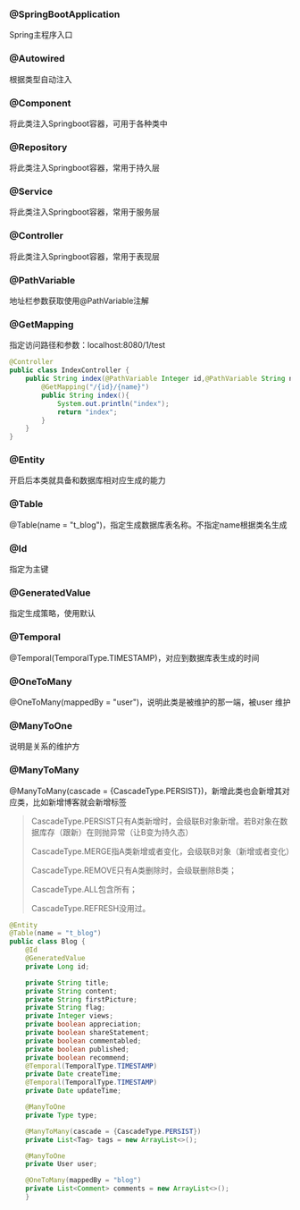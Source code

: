 ### @SpringBootApplication

Spring主程序入口

### @Autowired

根据类型自动注入

### @Component

将此类注入Springboot容器，可用于各种类中

### @Repository

将此类注入Springboot容器，常用于持久层

### @Service

将此类注入Springboot容器，常用于服务层

### @Controller

将此类注入Springboot容器，常用于表现层

### @PathVariable

地址栏参数获取使用@PathVariable注解

### @GetMapping

指定访问路径和参数：localhost:8080/1/test

```java
@Controller
public class IndexController {
	public String index(@PathVariable Integer id,@PathVariable String name){
   	 	@GetMapping("/{id}/{name}")
    	public String index(){
        	System.out.println("index");
        	return "index";
    	}
    }
}
```

### @Entity

开启后本类就具备和数据库相对应生成的能力

### @Table

@Table(name = "t_blog")，指定生成数据库表名称。不指定name根据类名生成

### @Id

指定为主键

### @GeneratedValue

指定生成策略，使用默认

### @Temporal

 @Temporal(TemporalType.TIMESTAMP)，对应到数据库表生成的时间

### @OneToMany

@OneToMany(mappedBy = "user")，说明此类是被维护的那一端，被user 维护

### @ManyToOne

说明是关系的维护方

### @ManyToMany

@ManyToMany(cascade = {CascadeType.PERSIST})，新增此类也会新增其对应类，比如新增博客就会新增标签

> CascadeType.PERSIST只有A类新增时，会级联B对象新增。若B对象在数据库存（跟新）在则抛异常（让B变为持久态）
>
> CascadeType.MERGE指A类新增或者变化，会级联B对象（新增或者变化）
>
> CascadeType.REMOVE只有A类删除时，会级联删除B类；
>
> CascadeType.ALL包含所有；
>
> CascadeType.REFRESH没用过。

```java
@Entity
@Table(name = "t_blog")
public class Blog {
    @Id
    @GeneratedValue
    private Long id;

    private String title;
    private String content;
    private String firstPicture;
    private String flag;
    private Integer views;
    private boolean appreciation;
    private boolean shareStatement;
    private boolean commentabled;
    private boolean published;
    private boolean recommend;
    @Temporal(TemporalType.TIMESTAMP)
    private Date createTime;
    @Temporal(TemporalType.TIMESTAMP)
    private Date updateTime;

    @ManyToOne
    private Type type;

    @ManyToMany(cascade = {CascadeType.PERSIST})
    private List<Tag> tags = new ArrayList<>();

    @ManyToOne
    private User user;

    @OneToMany(mappedBy = "blog")
    private List<Comment> comments = new ArrayList<>();
    }
```

